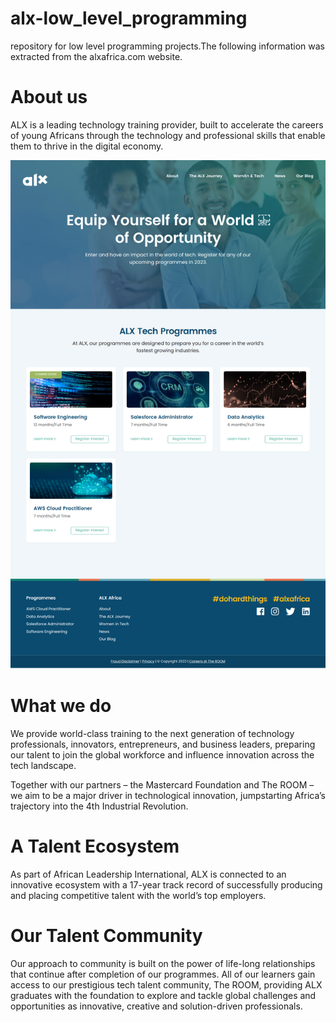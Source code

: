 # alx-low_level_programming
repository for low level programming projects.The following information was extracted from the alxafrica.com website.

# About us
ALX is a leading technology training provider, built to accelerate the careers of young Africans through the technology and professional skills that enable them to thrive in the digital economy.

![image info](/alx-page.png)

# What we do
We provide world-class training to the next generation of technology professionals, innovators, entrepreneurs, and business leaders, preparing our talent to join the global workforce and influence innovation across the tech landscape. <br>

Together with our partners – the Mastercard Foundation and The ROOM – we aim to be a major driver in technological innovation, jumpstarting Africa’s trajectory into the 4th Industrial Revolution.

# A Talent Ecosystem
As part of African Leadership International, ALX is connected to an innovative ecosystem with a 17-year track record of successfully producing and placing competitive talent with the world’s top employers.

# Our Talent Community
Our approach to community is built on the power of life-long relationships that continue after completion of our programmes. All of our learners gain access to our prestigious tech talent community, The ROOM, providing ALX graduates with the foundation to explore and tackle global challenges and opportunities as innovative, creative and solution-driven professionals.